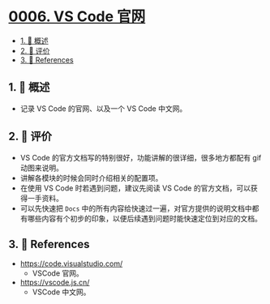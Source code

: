 # [0006. VS Code 官网](https://github.com/Tdahuyou/TNotes.vscode/tree/main/notes/0006.%20VS%20Code%20%E5%AE%98%E7%BD%91)

<!-- region:toc -->

- [1. 📝 概述](#1--概述)
- [2. 🫧 评价](#2--评价)
- [3. 🔗 References](#3--references)

<!-- endregion:toc -->

## 1. 📝 概述

- 记录 VS Code 的官网、以及一个 VS Code 中文网。

## 2. 🫧 评价

- VS Code 的官方文档写的特别很好，功能讲解的很详细，很多地方都配有 gif 动图来说明。
- 讲解各模块的时候会同时介绍相关的配置项。
- 在使用 VS Code 时若遇到问题，建议先阅读 VS Code 的官方文档，可以获得一手资料。
- 可以先快速把 `Docs` 中的所有内容给快速过一遍，对官方提供的说明文档中都有哪些内容有个初步的印象，以便后续遇到问题时能快速定位到对应的文档。

## 3. 🔗 References

- https://code.visualstudio.com/
  - VSCode 官网。
- https://vscode.js.cn/
  - VSCode 中文网。
